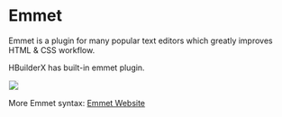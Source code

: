 # Emmet

Emmet is a plugin for many popular text editors which greatly improves HTML & CSS workflow.

HBuilderX has built-in emmet plugin.

<img src="/static/snapshots/tutorial/language/emmet.gif" style="zoom: 100%; border: 1px solid #eee;" />

More Emmet syntax: [Emmet Website](https://docs.emmet.io/)
